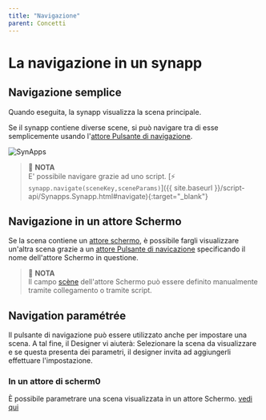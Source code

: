 ```yaml
---
title: "Navigazione"
parent: Concetti
---
```


# La navigazione in un synapp

## Navigazione semplice

Quando eseguita, la synapp visualizza la scena principale.

Se il synapp contiene diverse scene, si può navigare tra di esse semplicemente usando l'[attore Pulsante di navigazione](./actor-types/input-nav-button.md).

![SynApps](../assets/scenes-nav.png)

> 📌 **NOTA**<br>
E' possibile navigare grazie ad uno script. [⚡ `synapp.navigate(sceneKey,sceneParams)`]({{ site.baseurl }}/script-api/Synapps.Synapp.html#navigate){:target="_blank"}

## Navigazione in un attore Schermo

Se la scena contiene un [attore schermo](./actor-types/display-screen.md), è possibile fargli visualizzare un'altra scena grazie a un [attore Pulsante di navicazione](./actor-types/input-nav-button.md) specificando il nome dell'attore Schermo in questione.

> 📌 **NOTA**<br>
Il campo [scène](./actor-types/display-screen.md#scene) dell'attore Schermo può essere definito manualmente tramite collegamento o tramite script.

## Navigation paramétrée

Il pulsante di navigazione può essere utilizzato anche per impostare una scena. A tal fine, il Designer vi aiuterà: Selezionare la scena da visualizzare e se questa presenta dei parametri, il designer invita ad aggiungerli effettuare l'impostazione.

### In un attore di scherm0

È possibile parametrare una scena visualizzata in un attore Schermo. [vedi qui](./actor-types/display-screen.md#scene)
